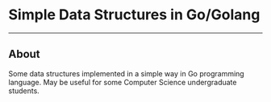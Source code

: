 <h1 id="data-structures"><strong>Simple Data Structures in Go/Golang</strong></h1>

<hr>

<h2 id="about">About</h2>

<p>Some data structures implemented in a simple way in Go programming language. May be useful for some Computer Science undergraduate students.</p>
